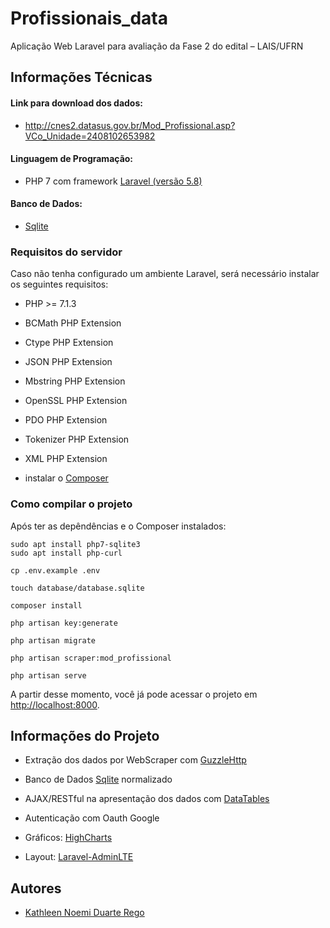 # Profissionais_data
Aplicação Web Laravel para avaliação da Fase 2 do edital – LAIS/UFRN

## Informações Técnicas

#### Link para download dos dados: 
* http://cnes2.datasus.gov.br/Mod_Profissional.asp?VCo_Unidade=2408102653982
#### Linguagem de Programação:
* PHP 7 com framework [Laravel (versão 5.8)](https://laravel.com/docs/5.8)
#### Banco de Dados:
* [Sqlite](https://www.sqlite.org/index.html)

### Requisitos do servidor

Caso não tenha configurado um ambiente Laravel, será necessário instalar os seguintes requisitos:

* PHP >= 7.1.3
* BCMath PHP Extension
* Ctype PHP Extension
* JSON PHP Extension
* Mbstring PHP Extension
* OpenSSL PHP Extension
* PDO PHP Extension
* Tokenizer PHP Extension
* XML PHP Extension

* instalar o [Composer](https://getcomposer.org/download/)

### Como compilar o projeto

Após ter as depêndências e o Composer instalados:


```
sudo apt install php7-sqlite3
sudo apt install php-curl
```
```
cp .env.example .env
```
```
touch database/database.sqlite
```
```
composer install
```
```
php artisan key:generate
```
```
php artisan migrate
```
```
php artisan scraper:mod_profissional
```
```
php artisan serve
```

A partir desse momento, você já pode acessar o projeto em
[http://localhost:8000](http://localhost:8000).

## Informações do Projeto

* Extração dos dados por WebScraper com [GuzzleHttp](https://github.com/guzzle/guzzle)

* Banco de Dados [Sqlite](https://www.sqlite.org/index.html) normalizado

*  AJAX/RESTful na apresentação dos dados com [DataTables](https://datatables.net/examples/index)

* Autenticação com Oauth Google

* Gráficos: [HighCharts](https://www.highcharts.com/docs/)

* Layout: [Laravel-AdminLTE](https://github.com/jeroennoten/Laravel-AdminLTE)

## Autores
* [Kathleen Noemi Duarte Rego](https://github.com/kathleenrego)
